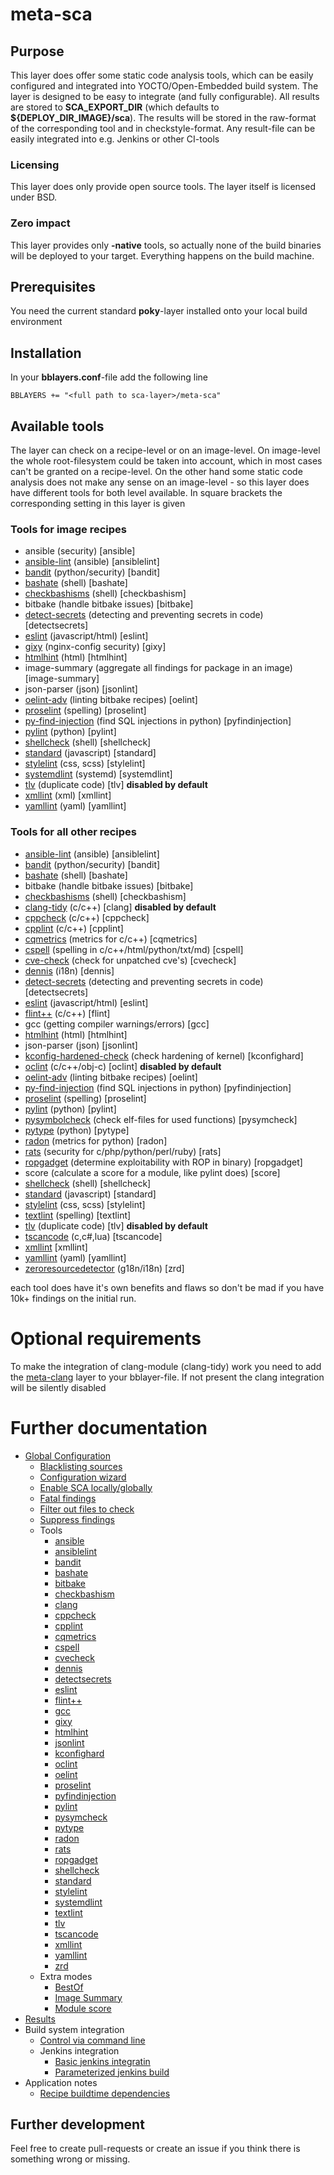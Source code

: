 # meta-sca

## Purpose

This layer does offer some static code analysis tools, which can be easily configured and integrated into YOCTO/Open-Embedded build system.
The layer is designed to be easy to integrate (and fully configurable).
All results are stored to __SCA_EXPORT_DIR__ (which defaults to __${DEPLOY_DIR_IMAGE}/sca__). The results will be stored in the raw-format of the corresponding tool and in checkstyle-format.
Any result-file can be easily integrated into e.g. Jenkins or other CI-tools

### Licensing

This layer does only provide open source tools.
The layer itself is licensed under BSD.

### Zero impact

This layer provides only **-native** tools, so actually none of the build binaries will be deployed to your target.
Everything happens on the build machine.

## Prerequisites

You need the current standard __poky__-layer installed onto your local build environment

## Installation
In your __bblayers.conf__-file add the following line 
``` shell
BBLAYERS += "<full path to sca-layer>/meta-sca"
```

## Available tools

The layer can check on a recipe-level or on an image-level.
On image-level the whole root-filesystem could be taken into account, which in most cases can't be granted on a recipe-level.
On the other hand some static code analysis does not make any sense on an image-level - so this layer does have different tools for both level available. In square brackets the corresponding setting in this layer is given

### Tools for image recipes

 * ansible (security) [ansible]
 * [ansible-lint](https://github.com/ansible/ansible-lint) (ansible) [ansiblelint]
 * [bandit](https://github.com/PyCQA/bandit) (python/security) [bandit]
 * [bashate](http://docs.openstack.org/developer/bashate/) (shell) [bashate]
 * [checkbashisms](https://manpages.debian.org/jessie/devscripts/checkbashisms.1.en.html) (shell) [checkbashism]
 * bitbake (handle bitbake issues) [bitbake]
 * [detect-secrets](https://github.com/Yelp/detect-secrets) (detecting and preventing secrets in code) [detectsecrets]
 * [eslint](https://github.com/eslint/eslint) (javascript/html) [eslint]
 * [gixy](https://github.com/yandex/gixy) (nginx-config security) [gixy]
 * [htmlhint](https://github.com/htmlhint/HTMLHint) (html) [htmlhint]
 * image-summary (aggregate all findings for package in an image) [image-summary]
 * json-parser (json) [jsonlint]
 * [oelint-adv](https://github.com/priv-kweihmann/oelint-adv) (linting bitbake recipes) [oelint]
 * [proselint](https://github.com/amperser/proselint/) (spelling) [proselint]
 * [py-find-injection](https://github.com/uber/py-find-injection) (find SQL injections in python) [pyfindinjection]
 * [pylint](https://github.com/PyCQA/pylint) (python) [pylint]
 * [shellcheck](https://github.com/koalaman/shellcheck) (shell) [shellcheck]
 * [standard](https://github.com/standard/standard) (javascript) [standard]
 * [stylelint](https://github.com/stylelint/stylelint) (css, scss) [stylelint]
 * [systemdlint](https://github.com/priv-kweihmann/systemdlint) (systemd) [systemdlint]
 * [tlv](https://github.com/priv-kweihmann/tlv) (duplicate code) [tlv] **disabled by default**
 * [xmllint](http://xmlsoft.org/xmllint.html) (xml) [xmllint]
 * [yamllint](https://github.com/adrienverge/yamllint) (yaml) [yamllint]

### Tools for all other recipes

 * [ansible-lint](https://github.com/ansible/ansible-lint) (ansible) [ansiblelint]
 * [bandit](https://github.com/PyCQA/bandit) (python/security) [bandit]
 * [bashate](http://docs.openstack.org/developer/bashate/) (shell) [bashate]
 * bitbake (handle bitbake issues) [bitbake]
 * [checkbashisms](https://manpages.debian.org/jessie/devscripts/checkbashisms.1.en.html) (shell) [checkbashism]
 * [clang-tidy](https://clang.llvm.org/extra/clang-tidy/) (c/c++) [clang] **disabled by default**
 * [cppcheck](https://github.com/danmar/cppcheck) (c/c++) [cppcheck]
 * [cpplint](https://github.com/cpplint/cpplint) (c/c++) [cpplint]
 * [cqmetrics](https://github.com/dspinellis/cqmetrics) (metrics for c/c++) [cqmetrics]
 * [cspell](https://github.com/Jason3S/cspell) (spelling in c/c++/html/python/txt/md) [cspell]
 * [cve-check](https://github.com/clearlinux/cve-check-tool) (check for unpatched cve's) [cvecheck]
 * [dennis](https://github.com/willkg/dennis/) (i18n) [dennis]
 * [detect-secrets](https://github.com/Yelp/detect-secrets) (detecting and preventing secrets in code) [detectsecrets]
 * [eslint](https://github.com/eslint/eslint) (javascript/html) [eslint]
 * [flint++](https://github.com/JossWhittle/FlintPlusPlus) (c/c++) [flint]
 * gcc (getting compiler warnings/errors) [gcc]
 * [htmlhint](https://github.com/htmlhint/HTMLHint) (html) [htmlhint]
 * json-parser (json) [jsonlint]
 * [kconfig-hardened-check](https://github.com/a13xp0p0v/kconfig-hardened-check) (check hardening of kernel) [kconfighard]
 * [oclint](https://github.com/oclint/oclint) (c/c++/obj-c) [oclint] **disabled by default**
 * [oelint-adv](https://github.com/priv-kweihmann/oelint-adv) (linting bitbake recipes) [oelint]
 * [py-find-injection](https://github.com/uber/py-find-injection) (find SQL injections in python) [pyfindinjection]
 * [proselint](https://github.com/amperser/proselint/) (spelling) [proselint]
 * [pylint](https://github.com/PyCQA/pylint) (python) [pylint]
 * [pysymbolcheck](https://github.com/priv-kweihmann/pysymbolcheck) (check elf-files for used functions) [pysymcheck]
 * [pytype](https://github.com/google/pytype) (python) [pytype]
 * [radon](https://github.com/rubik/radon) (metrics for python) [radon]
 * [rats](https://github.com/redNixon/rats) (security for c/php/python/perl/ruby) [rats]
 * [ropgadget](https://github.com/JonathanSalwan/ROPgadget) (determine exploitability with ROP in binary) [ropgadget]
 * score (calculate a score for a module, like pylint does) [score]
 * [shellcheck](https://github.com/koalaman/shellcheck) (shell) [shellcheck]
 * [standard](https://github.com/standard/standard) (javascript) [standard]
 * [stylelint](https://github.com/stylelint/stylelint) (css, scss) [stylelint]
 * [textlint](https://github.com/textlint/textlint) (spelling) [textlint]
 * [tlv](https://github.com/priv-kweihmann/tlv) (duplicate code) [tlv] **disabled by default**
 * [tscancode](https://github.com/Tencent/TscanCode) (c,c#,lua) [tscancode]
 * [xmllint](http://xmlsoft.org/xmllint.html) [xmllint]
 * [yamllint](https://github.com/adrienverge/yamllint) (yaml) [yamllint]
 * [zeroresourcedetector](https://github.com/0Cubed/ZeroResourceDetector) (g18n/i18n) [zrd]

each tool does have it's own benefits and flaws so don't be mad if you have 10k+ findings on the initial run.

# Optional requirements

To make the integration of clang-module (clang-tidy) work you need to add the [meta-clang](https://github.com/kraj/meta-clang) layer to your bblayer-file. If not present the clang integration will be silently disabled

# Further documentation

- [Global Configuration](docs/conf/global.md)
  - [Blacklisting sources](docs/conf/blacklist.md)
  - [Configuration wizard](docs/conf/wizard.md)
  - [Enable SCA locally/globally](docs/conf/inherit.md)
  - [Fatal findings](docs/conf/suppression.md)
  - [Filter out files to check](docs/conf/filefilter.md)
  - [Suppress findings](docs/conf/suppression.md)
  - Tools
    - [ansible](docs/conf/module/ansible.md)
    - [ansiblelint](docs/conf/modules/ansiblelint.md)
    - [bandit](docs/conf/module/bandit.md)
    - [bashate](docs/conf/module/bashate.md)
    - [bitbake](docs/conf/module/bitbake.md)
    - [checkbashism](docs/conf/module/checkbashism.md)
    - [clang](docs/conf/module/clang.md)
    - [cppcheck](docs/conf/module/cppcheck.md)
    - [cpplint](docs/conf/module/cpplint.md)
    - [cqmetrics](docs/conf/module/cqmetrics.md)
    - [cspell](docs/conf/module/cspell.md)
    - [cvecheck](docs/conf/module/cvecheck.md)
    - [dennis](docs/conf/module/dennis.md)
    - [detectsecrets](docs/conf/module/detectsecrets.md)
    - [eslint](docs/conf/module/eslint.md)
    - [flint++](docs/conf/module/flint++.md)
    - [gcc](docs/conf/module/gcc.md)
    - [gixy](docs/conf/module/gixy.md)
    - [htmlhint](docs/conf/module/htmlhint.md)
    - [jsonlint](docs/conf/module/jsonlint.md)
    - [kconfighard](docs/conf/module/kconfighard.md)
    - [oclint](docs/conf/module/oclint.md)
    - [oelint](docs/conf/module/oelint.md)
    - [proselint](docs/conf/module/proselint.md)
    - [pyfindinjection](docs/conf/module/pyfindinjection.md)
    - [pylint](docs/conf/module/pylint.md)
    - [pysymcheck](docs/conf/module/pysymcheck.md)
    - [pytype](docs/conf/module/pytype.md)
    - [radon](docs/conf/module/radon.md)
    - [rats](docs/conf/module/rats.md)
    - [ropgadget](docs/conf/module/ropgadget.md)
    - [shellcheck](docs/conf/module/shellcheck.md)
    - [standard](docs/conf/module/standard.md)
    - [stylelint](docs/conf/module/stylelint.md)
    - [systemdlint](docs/conf/module/systemdlint.md)
    - [textlint](docs/conf/module/textlint.md)
    - [tlv](docs/conf/module/tlv.md)
    - [tscancode](docs/conf/module/tscancode.md)
    - [xmllint](docs/conf/module/xmllint.md)
    - [yamllint](docs/conf/module/yamllint.md)
    - [zrd](docs/conf/module/zrd.md)
  - Extra modes
    - [BestOf](docs/conf/extra/bestof.md)
    - [Image Summary](docs/conf/extra/image-summary.md)
    - [Module score](docs/conf/extra/score.md)
- [Results](docs/conf/results.md)
- Build system integration
  - [Control via command line](docs/build/control_build_by_cmdline.md)
  - Jenkins integration
    - [Basic jenkins integratin](docs/build/jenkins/integration_basic.md)
    - [Parameterized jenkins build](docs/build/jenkins/integration_parameter.md)
- Application notes
  - [Recipe buildtime dependencies](docs/sca/buildtime_dependencies.md)

## Further development

Feel free to create pull-requests or create an issue if you think there is something wrong or missing.
